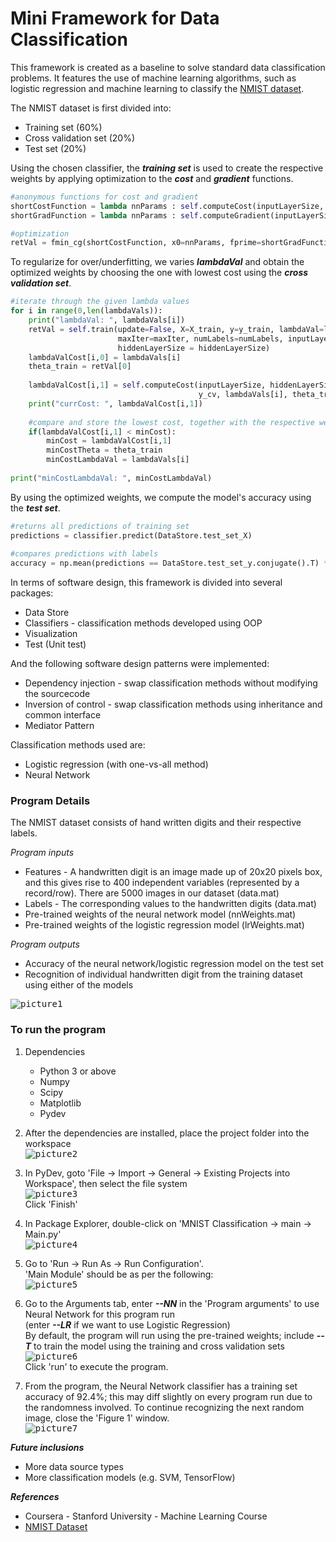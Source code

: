 # Mini Framework for Data Classification

This framework is created as a baseline to solve standard data classification problems. It features the use of machine learning algorithms, such as logistic regression and machine learning to classify the [NMIST dataset](http://yann.lecun.com/exdb/mnist/). 

The NMIST dataset is first divided into:

* Training set (60%)
* Cross validation set (20%)
* Test set (20%)

Using the chosen classifier, the ***training set*** is used to create the respective weights by applying optimization to the ***cost*** and ***gradient*** functions.

```python
#anonymous functions for cost and gradient
shortCostFunction = lambda nnParams : self.computeCost(inputLayerSize, hiddenLayerSize, numLabels, X, y, lambdaVal, nnParams)
shortGradFunction = lambda nnParams : self.computeGradient(inputLayerSize, hiddenLayerSize, numLabels, X, y, lambdaVal, nnParams)

#optimization
retVal = fmin_cg(shortCostFunction, x0=nnParams, fprime=shortGradFunction, maxiter=maxIter, full_output=True)
```

To regularize for over/underfitting, we varies ***lambdaVal*** and obtain the optimized weights by choosing the one with lowest cost using the ***cross validation set***. 

```python
#iterate through the given lambda values
for i in range(0,len(lambdaVals)):
    print("lambdaVal: ", lambdaVals[i])
    retVal = self.train(update=False, X=X_train, y=y_train, lambdaVal=lambdaVals[i], 
                        maxIter=maxIter, numLabels=numLabels, inputLayerSize = inputLayerSize, 
                        hiddenLayerSize = hiddenLayerSize)
    lambdaValCost[i,0] = lambdaVals[i]
    theta_train = retVal[0]
            
    lambdaValCost[i,1] = self.computeCost(inputLayerSize, hiddenLayerSize, numLabels, X_cv, 
                                          y_cv, lambdaVals[i], theta_train)
    print("currCost: ", lambdaValCost[i,1])
            
    #compare and store the lowest cost, together with the respective weights and lambda value
    if(lambdaValCost[i,1] < minCost):
        minCost = lambdaValCost[i,1]
        minCostTheta = theta_train
        minCostLambdaVal = lambdaVals[i]
                
print("minCostLambdaVal: ", minCostLambdaVal)
```

By using the optimized weights, we compute the model's accuracy using the ***test set***.

```python
#returns all predictions of training set
predictions = classifier.predict(DataStore.test_set_X)
    
#compares predictions with labels
accuracy = np.mean(predictions == DataStore.test_set_y.conjugate().T) * 100
```

In terms of software design, this framework is divided into several packages:

* Data Store
* Classifiers - classification methods developed using OOP
* Visualization
* Test (Unit test)

And the following software design patterns were implemented:

* Dependency injection - swap classification methods without modifying the sourcecode
* Inversion of control - swap classification methods using inheritance and common interface
* Mediator Pattern

Classification methods used are:

* Logistic regression (with one-vs-all method)
* Neural Network


### Program Details

The NMIST dataset consists of hand written digits and their respective labels. 

*Program inputs*
* Features - A handwritten digit is an image made up of 20x20 pixels box, and this gives rise to 400 independent variables (represented by a record/row). There are 5000 images in our dataset (data.mat)
* Labels - The corresponding values to the handwritten digits (data.mat)
* Pre-trained weights of the neural network model (nnWeights.mat)
* Pre-trained weights of the logistic regression model (lrWeights.mat)

*Program outputs*
* Accuracy of the neural network/logistic regression model on the test set
* Recognition of individual handwritten digit from the training dataset using either of the models

<kbd>![picture1](figures/picture1.png)</kbd>

### To run the program

1. Dependencies
	* Python 3 or above
	* Numpy
	* Scipy
	* Matplotlib
	* Pydev

2. After the dependencies are installed, place the project folder into the workspace<br/>
<kbd>![picture2](figures/picture2.png)</kbd>
3. In PyDev, goto 'File -> Import -> General -> Existing Projects into Workspace', then select the file system<br/>
<kbd>![picture3](figures/picture3.png)</kbd><br/>
Click 'Finish'
4. In Package Explorer, double-click on  'MNIST Classification -> main -> Main.py'<br/>
<kbd>![picture4](figures/picture4.png)</kbd>
5. Go to 'Run -> Run As ->  Run Configuration'.<br/>
'Main Module' should be as per the following:<br/>
<kbd>![picture5](figures/picture5.png)</kbd>
6. Go to the Arguments tab, enter ***--NN*** in the 'Program arguments' to use Neural Network for this program run <br/>
(enter ***--LR*** if we want to use Logistic Regression) <br/> By default, the program will run using the pre-trained weights; include ***--T*** to train the model using the training and cross validation sets <br/>
<kbd>![picture6](figures/picture6.png)</kbd><br/>
Click 'run' to execute the program.
7. From the program, the Neural Network classifier has a training set accuracy of 92.4%; this may diff slightly on every program run due to the randomness involved. To continue recognizing the next random image, close the 'Figure 1' window.<br/>
<kbd>![picture7](figures/picture7.png)</kbd>

***Future inclusions***
* More data source types
* More classification models (e.g. SVM, TensorFlow)

***References***
*	Coursera - Stanford University - Machine Learning Course
*	[NMIST Dataset](http://yann.lecun.com/exdb/mnist/)
